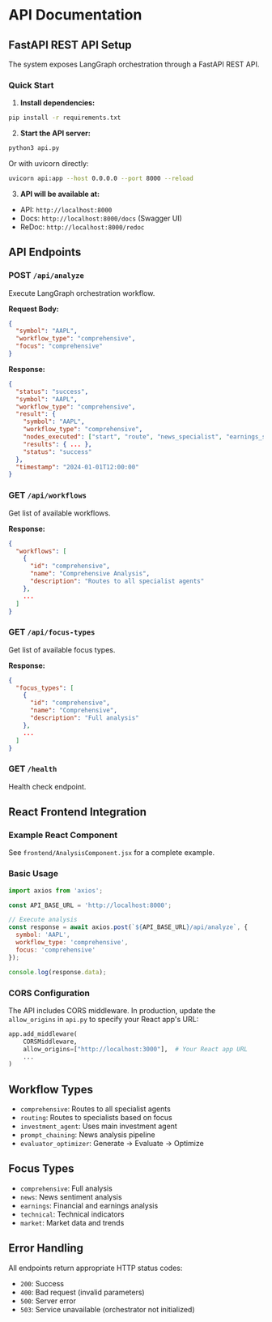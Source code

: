 # API Documentation

## FastAPI REST API Setup

The system exposes LangGraph orchestration through a FastAPI REST API.

### Quick Start

1. **Install dependencies:**
```bash
pip install -r requirements.txt
```

2. **Start the API server:**
```bash
python3 api.py
```

Or with uvicorn directly:
```bash
uvicorn api:app --host 0.0.0.0 --port 8000 --reload
```

3. **API will be available at:**
- API: `http://localhost:8000`
- Docs: `http://localhost:8000/docs` (Swagger UI)
- ReDoc: `http://localhost:8000/redoc`

## API Endpoints

### POST `/api/analyze`

Execute LangGraph orchestration workflow.

**Request Body:**
```json
{
  "symbol": "AAPL",
  "workflow_type": "comprehensive",
  "focus": "comprehensive"
}
```

**Response:**
```json
{
  "status": "success",
  "symbol": "AAPL",
  "workflow_type": "comprehensive",
  "result": {
    "symbol": "AAPL",
    "workflow_type": "comprehensive",
    "nodes_executed": ["start", "route", "news_specialist", "earnings_specialist", "market_specialist", "combine_results", "finalize"],
    "results": { ... },
    "status": "success"
  },
  "timestamp": "2024-01-01T12:00:00"
}
```

### GET `/api/workflows`

Get list of available workflows.

**Response:**
```json
{
  "workflows": [
    {
      "id": "comprehensive",
      "name": "Comprehensive Analysis",
      "description": "Routes to all specialist agents"
    },
    ...
  ]
}
```

### GET `/api/focus-types`

Get list of available focus types.

**Response:**
```json
{
  "focus_types": [
    {
      "id": "comprehensive",
      "name": "Comprehensive",
      "description": "Full analysis"
    },
    ...
  ]
}
```

### GET `/health`

Health check endpoint.

## React Frontend Integration

### Example React Component

See `frontend/AnalysisComponent.jsx` for a complete example.

### Basic Usage

```javascript
import axios from 'axios';

const API_BASE_URL = 'http://localhost:8000';

// Execute analysis
const response = await axios.post(`${API_BASE_URL}/api/analyze`, {
  symbol: 'AAPL',
  workflow_type: 'comprehensive',
  focus: 'comprehensive'
});

console.log(response.data);
```

### CORS Configuration

The API includes CORS middleware. In production, update the `allow_origins` in `api.py` to specify your React app's URL:

```python
app.add_middleware(
    CORSMiddleware,
    allow_origins=["http://localhost:3000"],  # Your React app URL
    ...
)
```

## Workflow Types

- `comprehensive`: Routes to all specialist agents
- `routing`: Routes to specialists based on focus
- `investment_agent`: Uses main investment agent
- `prompt_chaining`: News analysis pipeline
- `evaluator_optimizer`: Generate → Evaluate → Optimize

## Focus Types

- `comprehensive`: Full analysis
- `news`: News sentiment analysis
- `earnings`: Financial and earnings analysis
- `technical`: Technical indicators
- `market`: Market data and trends

## Error Handling

All endpoints return appropriate HTTP status codes:
- `200`: Success
- `400`: Bad request (invalid parameters)
- `500`: Server error
- `503`: Service unavailable (orchestrator not initialized)

